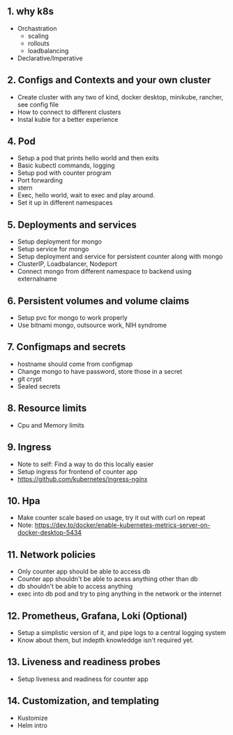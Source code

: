 ## 1. why k8s
- Orchastration
    - scaling
    - rollouts
    - loadbalancing
- Declarative/Imperative

## 2. Configs and Contexts and your own cluster

- Create cluster with any two of kind, docker desktop, minikube, rancher, see config file
- How to connect to different clusters
- Instal kubie for a better experience

## 4. Pod
- Setup a pod that prints hello world and then exits
- Basic kubectl commands, logging
- Setup pod with counter program
- Port forwarding
- stern
- Exec, hello world, wait to exec and play around.
- Set it up in different namespaces

## 5. Deployments and services
- Setup deployment for mongo
- Setup service for mongo
- Setup deployment and service for persistent counter along with mongo
- ClusterIP, Loadbalancer, Nodeport
- Connect mongo from different namespace to backend using externalname

## 6. Persistent volumes and volume claims
- Setup pvc for mongo to work properly
- Use bitnami mongo, outsource work, NIH syndrome

## 7. Configmaps and secrets
- hostname should come from configmap
- Change mongo to have password, store those in a secret
- git crypt
- Sealed secrets

## 8. Resource limits 
- Cpu and Memory limits

## 9. Ingress
- Note to self: Find a way to do this locally easier 
- Setup ingress for frontend of counter app
- https://github.com/kubernetes/ingress-nginx

## 10. Hpa
- Make counter scale based on usage, try it out with curl on repeat
- Note: https://dev.to/docker/enable-kubernetes-metrics-server-on-docker-desktop-5434

## 11. Network policies
- Only counter app should be able to access db
- Counter app shouldn't be able to acess anything other than db
- db shouldn't be able to access anything
- exec into db pod and try to ping anything in the network or the internet

## 12. Prometheus, Grafana, Loki (Optional)
- Setup a simplistic version of it, and pipe logs to a central logging system
- Know about them, but indepth knowleddge isn't required yet.  

## 13. Liveness and readiness probes
- Setup liveness and readiness for counter app

## 14. Customization, and templating
- Kustomize
- Helm intro
